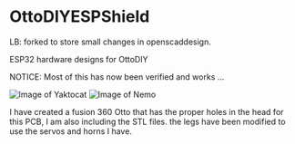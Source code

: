 # OttoDIYESPShield
LB: forked to store small changes in openscaddesign.

ESP32 hardware designs for OttoDIY

NOTICE: Most of this has now been verified and works ...

![Image of Yaktocat](https://raw.githubusercontent.com/mishafarms/ESP_OTTO_HARDWARE/master/front.png)
![Image of Nemo](https://raw.githubusercontent.com/mishafarms/ESP_OTTO_HARDWARE/master/ottoesp-wrover.png)

I have created a fusion 360 Otto that has the proper holes in the head for this PCB, I am also including the STL files.
the legs have been modified to use the servos and horns I have.
